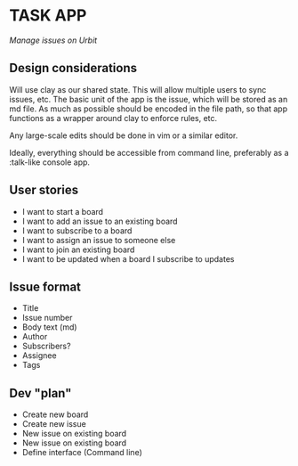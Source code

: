 # TASK APP

*Manage issues on Urbit*

## Design considerations

Will use clay as our shared state. This will allow multiple users to sync issues, 
etc. The basic unit of the app is the issue, which will be stored as an md file. 
As much as possible should be encoded in the file path, so that app functions as 
a wrapper around clay to enforce rules, etc.

Any large-scale edits should be done in vim or a similar editor.

Ideally, everything should be accessible from command line, preferably as a 
:talk-like console app.

## User stories
+ I want to start a board
+ I want to add an issue to an existing board
+ I want to subscribe to a board
+ I want to assign an issue to someone else
+ I want to join an existing board
+ I want to be updated when a board I subscribe to updates

## Issue format
+ Title
+ Issue number
+ Body text (md)
+ Author
+ Subscribers?
+ Assignee
+ Tags

## Dev "plan"
+ Create new board
+ Create new issue
+ New issue on existing board
+ New issue on existing board
+ Define interface (Command line)

